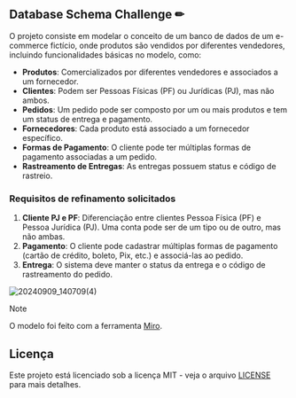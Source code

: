 ## Database Schema Challenge ✏
O projeto consiste em modelar o conceito de um banco de dados de um e-commerce fictício, onde produtos são vendidos por diferentes vendedores, incluindo funcionalidades básicas no modelo, como:
- **Produtos**: Comercializados por diferentes vendedores e associados a um fornecedor.
- **Clientes**: Podem ser Pessoas Físicas (PF) ou Jurídicas (PJ), mas não ambos.
- **Pedidos**: Um pedido pode ser composto por um ou mais produtos e tem um status de entrega e pagamento.
- **Fornecedores**: Cada produto está associado a um fornecedor específico.
- **Formas de Pagamento**: O cliente pode ter múltiplas formas de pagamento associadas a um pedido.
- **Rastreamento de Entregas**: As entregas possuem status e código de rastreio.

### Requisitos de refinamento solicitados
1. **Cliente PJ e PF**: Diferenciação entre clientes Pessoa Física (PF) e Pessoa Jurídica (PJ). Uma conta pode ser de um tipo ou de outro, mas não ambas.
2. **Pagamento**: O cliente pode cadastrar múltiplas formas de pagamento (cartão de crédito, boleto, Pix, etc.) e associá-las ao pedido.
3. **Entrega**: O sistema deve manter o status da entrega e o código de rastreamento do pedido.

![20240909_140709(4)](https://github.com/user-attachments/assets/19767163-86ac-4814-9e38-a214a92da874)

> [!NOTE]
> O modelo foi feito com a ferramenta [Miro](https://miro.com/pt/).

## Licença
Este projeto está licenciado sob a licença MIT - veja o arquivo [LICENSE](https://github.com/luis-domingues/challenge-ecommerce-schema/blob/main/LICENSE.md) para mais detalhes.
